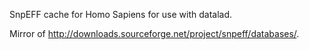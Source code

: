 SnpEFF cache for Homo Sapiens for use with datalad.

Mirror of <http://downloads.sourceforge.net/project/snpeff/databases/>.
